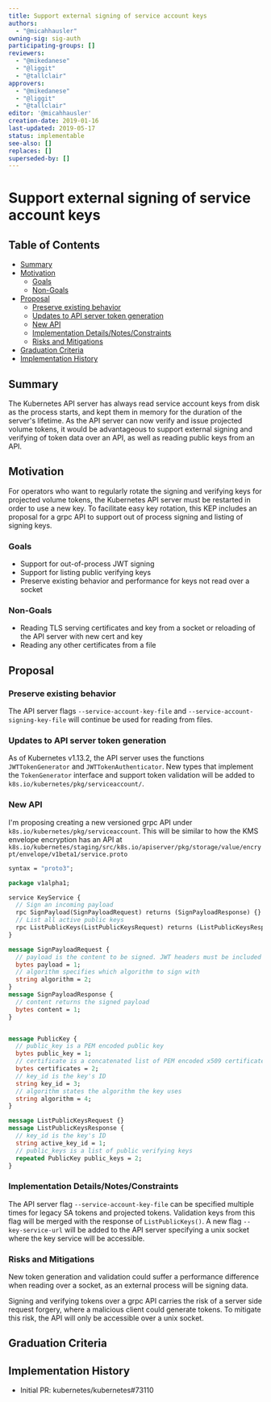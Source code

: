 ```yaml
---
title: Support external signing of service account keys
authors:
  - "@micahhausler"
owning-sig: sig-auth
participating-groups: []
reviewers:
  - "@mikedanese"
  - "@liggit"
  - "@tallclair"
approvers:
  - "@mikedanese"
  - "@liggit"
  - "@tallclair"
editor: '@micahhausler'
creation-date: 2019-01-16
last-updated: 2019-05-17
status: implementable
see-also: []
replaces: []
superseded-by: []
---
```


# Support external signing of service account keys

## Table of Contents

<!-- toc -->
- [Summary](#summary)
- [Motivation](#motivation)
  - [Goals](#goals)
  - [Non-Goals](#non-goals)
- [Proposal](#proposal)
  - [Preserve existing behavior](#preserve-existing-behavior)
  - [Updates to API server token generation](#updates-to-api-server-token-generation)
  - [New API](#new-api)
  - [Implementation Details/Notes/Constraints](#implementation-detailsnotesconstraints)
  - [Risks and Mitigations](#risks-and-mitigations)
- [Graduation Criteria](#graduation-criteria)
- [Implementation History](#implementation-history)
<!-- /toc -->

## Summary

The Kubernetes API server has always read service account keys from disk as the process starts, and kept them in memory for the duration of the server's lifetime. As the API server can now verify and issue projected volume tokens, it would be advantageous to support external signing and verifying of token data over an API, as well as reading public keys from an API.

## Motivation

For operators who want to regularly rotate the signing and verifying keys for projected volume tokens, the Kubernetes API server must be restarted in order to use a new key. To facilitate easy key rotation, this KEP includes an proposal for a grpc API to support out of process signing and listing of signing keys.

### Goals

- Support for out-of-process JWT signing
- Support for listing public verifying keys
- Preserve existing behavior and performance for keys not read over a socket

### Non-Goals

- Reading TLS serving certificates and key from a socket or reloading of the API server with new cert and key
- Reading any other certificates from a file

## Proposal

### Preserve existing behavior

The API server flags `--service-account-key-file` and `--service-account-signing-key-file` will continue be used for reading from files.

### Updates to API server token generation

As of Kubernetes v1.13.2, the API server uses the functions `JWTTokenGenerator` and `JWTTokenAuthenticator`. New types that implement the `TokenGenerator` interface and support token validation will be added to `k8s.io/kubernetes/pkg/serviceaccount/`.

### New API

I'm proposing creating a new versioned grpc API under `k8s.io/kubernetes/pkg/serviceaccount`. This will be similar to how the KMS envelope encryption has an API at `k8s.io/kubernetes/staging/src/k8s.io/apiserver/pkg/storage/value/encrypt/envelope/v1beta1/service.proto`

```proto
syntax = "proto3";

package v1alpha1;

service KeyService {
  // Sign an incoming payload
  rpc SignPayload(SignPayloadRequest) returns (SignPayloadResponse) {}
  // List all active public keys
  rpc ListPublicKeys(ListPublicKeysRequest) returns (ListPublicKeysResponse) {}
}

message SignPayloadRequest {
  // payload is the content to be signed. JWT headers must be included by the caller
  bytes payload = 1;
  // algorithm specifies which algorithm to sign with
  string algorithm = 2;
}
message SignPayloadResponse {
  // content returns the signed payload
  bytes content = 1;
}


message PublicKey {
  // public_key is a PEM encoded public key
  bytes public_key = 1;
  // certificate is a concatenated list of PEM encoded x509 certificates
  bytes certificates = 2;
  // key_id is the key's ID
  string key_id = 3;
  // algorithm states the algorithm the key uses
  string algorithm = 4;
}

message ListPublicKeysRequest {}
message ListPublicKeysResponse {
  // key_id is the key's ID
  string active_key_id = 1;
  // public_keys is a list of public verifying keys
  repeated PublicKey public_keys = 2;
}
```

### Implementation Details/Notes/Constraints

The API server flag `--service-account-key-file` can be specified multiple times for legacy SA tokens and projected tokens. Validation keys from this flag will be merged with the response of `ListPublicKeys()`. A new flag `--key-service-url` will be added to the API server specifying a unix socket where the key service will be accessible.

### Risks and Mitigations

New token generation and validation could suffer a performance difference when reading over a socket, as an external process will be signing data.

Signing and verifying tokens over a grpc API carries the risk of a server side request forgery, where a malicious client could generate tokens. To mitigate this risk, the API will only be accessible over a unix socket.

## Graduation Criteria

<!-- TODO -->

## Implementation History

* Initial PR: kubernetes/kubernetes#73110
